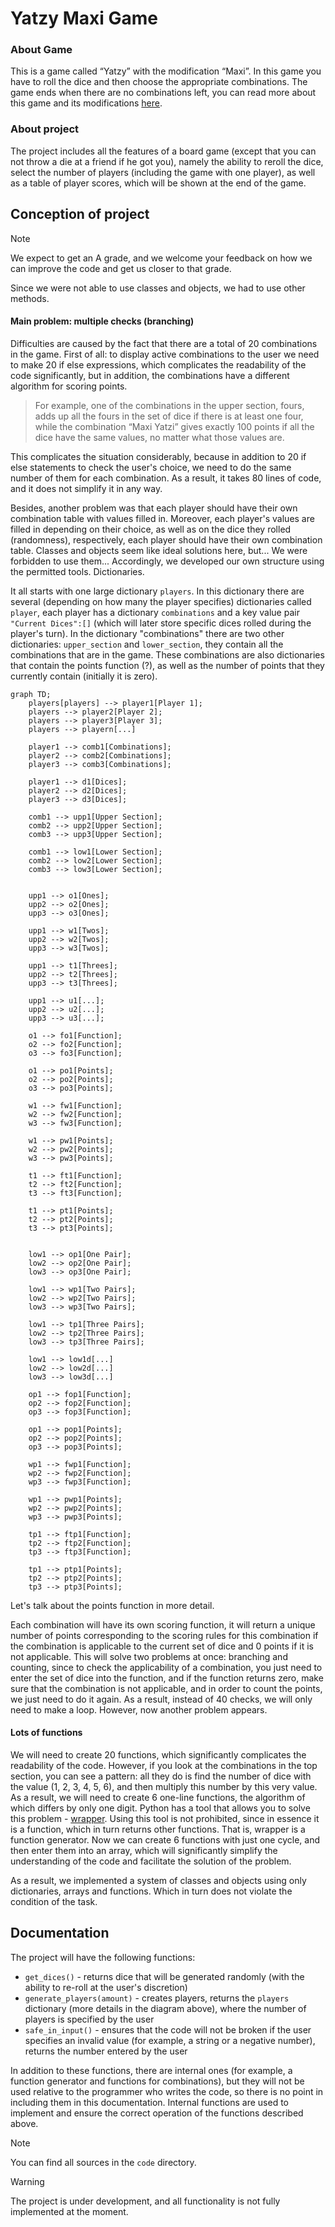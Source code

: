 # Yatzy Maxi Game

### About Game

This is a game called “Yatzy” with the modification “Maxi”. In this game you have to roll the dice and then choose the appropriate combinations. The game ends when there are no combinations left, you can read more about this game and its modifications [here](https://en.wikipedia.org/wiki/Yatzy). 

### About project

The project includes all the features of a board game (except that you can not throw a die at a friend if he got you), namely the ability to reroll the dice, select the number of players (including the game with one player), as well as a table of player scores, which will be shown at the end of the game.

## Conception of project

> [!NOTE]
> We expect to get an A grade, and we welcome your feedback on how we can improve the code and get us closer to that grade.

Since we were not able to use classes and objects, we had to use other methods.

#### Main problem: multiple checks (branching)

Difficulties are caused by the fact that there are a total of 20 combinations in the game. First of all: to display active combinations to the user we need to make 20 if else expressions, which complicates the readability of the code significantly, but in addition, the combinations have a different algorithm for scoring points. 

> For example, one of the combinations in the upper section, fours, adds up all the fours in the set of dice if there is at least one four, while the combination “Maxi Yatzi” gives exactly 100 points if all the dice have the same values, no matter what those values are.

This complicates the situation considerably, because in addition to 20 if else statements to check the user's choice, we need to do the same number of them for each combination. As a result, it takes 80 lines of code, and it does not simplify it in any way. 

Besides, another problem was that each player should have their own combination table with values filled in. Moreover, each player's values are filled in depending on their choice, as well as on the dice they rolled (randomness), respectively, each player should have their own combination table. Classes and objects seem like ideal solutions here, but... We were forbidden to use them... Accordingly, we developed our own structure using the permitted tools. Dictionaries.

It all starts with one large dictionary `players`. In this dictionary there are several (depending on how many the player specifies) dictionaries called `player`, each player has a dictionary `combinations` and a key value pair `"Current Dices":[]` (which will later store specific dices rolled during the player's turn). In the dictionary "combinations" there are two other dictionaries: `upper_section` and `lower_section`, they contain all the combinations that are in the game. These combinations are also dictionaries that contain the points function (?), as well as the number of points that they currently contain (initially it is zero). 

``` mermaid
graph TD;
    players[players] --> player1[Player 1];
    players --> player2[Player 2];
    players --> player3[Player 3];
    players --> playern[...]

    player1 --> comb1[Combinations];
    player2 --> comb2[Combinations];
    player3 --> comb3[Combinations];

    player1 --> d1[Dices];
    player2 --> d2[Dices];
    player3 --> d3[Dices];

    comb1 --> upp1[Upper Section];
    comb2 --> upp2[Upper Section];
    comb3 --> upp3[Upper Section];

    comb1 --> low1[Lower Section];
    comb2 --> low2[Lower Section];
    comb3 --> low3[Lower Section];


    upp1 --> o1[Ones];
    upp2 --> o2[Ones];
    upp3 --> o3[Ones];

    upp1 --> w1[Twos];
    upp2 --> w2[Twos];
    upp3 --> w3[Twos];

    upp1 --> t1[Threes];
    upp2 --> t2[Threes];
    upp3 --> t3[Threes];

    upp1 --> u1[...];
    upp2 --> u2[...];
    upp3 --> u3[...];

    o1 --> fo1[Function];
    o2 --> fo2[Function];
    o3 --> fo3[Function];
    
    o1 --> po1[Points];
    o2 --> po2[Points];
    o3 --> po3[Points];

    w1 --> fw1[Function];
    w2 --> fw2[Function];
    w3 --> fw3[Function];
    
    w1 --> pw1[Points];
    w2 --> pw2[Points];
    w3 --> pw3[Points];

    t1 --> ft1[Function];
    t2 --> ft2[Function];
    t3 --> ft3[Function];
    
    t1 --> pt1[Points];
    t2 --> pt2[Points];
    t3 --> pt3[Points];

    
    low1 --> op1[One Pair];
    low2 --> op2[One Pair];
    low3 --> op3[One Pair];

    low1 --> wp1[Two Pairs];
    low2 --> wp2[Two Pairs];
    low3 --> wp3[Two Pairs];

    low1 --> tp1[Three Pairs];
    low2 --> tp2[Three Pairs];
    low3 --> tp3[Three Pairs];

    low1 --> low1d[...]
    low2 --> low2d[...]
    low3 --> low3d[...]

    op1 --> fop1[Function];
    op2 --> fop2[Function];
    op3 --> fop3[Function];

    op1 --> pop1[Points];
    op2 --> pop2[Points];
    op3 --> pop3[Points];

    wp1 --> fwp1[Function];
    wp2 --> fwp2[Function];
    wp3 --> fwp3[Function];

    wp1 --> pwp1[Points];
    wp2 --> pwp2[Points];
    wp3 --> pwp3[Points];

    tp1 --> ftp1[Function];
    tp2 --> ftp2[Function];
    tp3 --> ftp3[Function];

    tp1 --> ptp1[Points];
    tp2 --> ptp2[Points];
    tp3 --> ptp3[Points];
```


Let's talk about the points function in more detail.

Each combination will have its own scoring function, it will return a unique number of points corresponding to the scoring rules for this combination if the combination is applicable to the current set of dice and 0 points if it is not applicable. This will solve two problems at once: branching and counting, since to check the applicability of a combination, you just need to enter the set of dice into the function, and if the function returns zero, make sure that the combination is not applicable, and in order to count the points, we just need to do it again. As a result, instead of 40 checks, we will only need to make a loop. However, now another problem appears.

#### Lots of functions

We will need to create 20 functions, which significantly complicates the readability of the code. However, if you look at the combinations in the top section, you can see a pattern: all they do is find the number of dice with the value (1, 2, 3, 4, 5, 6), and then multiply this number by this very value. As a result, we will need to create 6 one-line functions, the algorithm of which differs by only one digit. Python has a tool that allows you to solve this problem - [wrapper](https://www.geeksforgeeks.org/function-wrappers-in-python). Using this tool is not prohibited, since in essence it is a function, which in turn returns other functions. That is, wrapper is a function generator. Now we can create 6 functions with just one cycle, and then enter them into an array, which will significantly simplify the understanding of the code and facilitate the solution of the problem.

As a result, we implemented a system of classes and objects using only dictionaries, arrays and functions. Which in turn does not violate the condition of the task.

## Documentation

The project will have the following functions:

* `get_dices()` - returns dice that will be generated randomly (with the ability to re-roll at the user's discretion)
* `generate_players(amount)` - creates players, returns the `players` dictionary (more details in the diagram above), where the number of players is specified by the user
* `safe_in_input()` - ensures that the code will not be broken if the user specifies an invalid value (for example, a string or a negative number), returns the number entered by the user

In addition to these functions, there are internal ones (for example, a function generator and functions for combinations), but they will not be used relative to the programmer who writes the code, so there is no point in including them in this documentation. Internal functions are used to implement and ensure the correct operation of the functions described above.

> [!NOTE]
> You can find all sources in the `code` directory.

> [!WARNING]
> The project is under development, and all functionality is not fully implemented at the moment.
